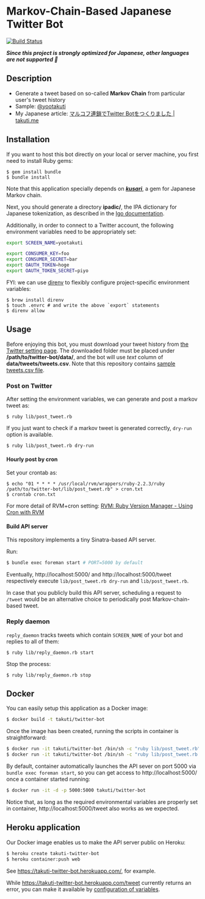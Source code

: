 Markov-Chain-Based Japanese Twitter Bot
===

[![Build Status](https://travis-ci.org/takuti/twitter-bot.svg)](https://travis-ci.org/takuti/twitter-bot)

***Since this project is strongly optimized for Japanese, other languages are not supported :sushi:***

## Description

- Generate a tweet based on so-called **Markov Chain** from particular user's tweet history
- Sample: [@yootakuti](https://twitter.com/yootakuti)
- My Japanese article: [マルコフ連鎖でTwitter Botをつくりました | takuti.me](http://takuti.me/note/twitter-bot/)

## Installation

If you want to host this bot directly on your local or server machine, you first need to install Ruby gems:

	$ gem install bundle
	$ bundle install

Note that this application specially depends on [***kusari***](https://github.com/takuti/kusari), a gem for Japanese Markov chain.

Next, you should generate a directory **ipadic/**, the IPA dictionary for Japanese tokenization, as described in the [Igo documentation](http://igo.osdn.jp/index.html#usage).

Additionally, in order to connect to a Twitter account, the following environment variables need to be appropriately set:

```sh
export SCREEN_NAME=yootakuti

export CONSUMER_KEY=foo
export CONSUMER_SECRET=bar
export OAUTH_TOKEN=hoge
export OAUTH_TOKEN_SECRET=piyo
```

FYI: we can use [direnv](https://github.com/direnv/direnv) to flexibly configure project-specific environment variables:

	$ brew install direnv
	$ touch .envrc # and write the above `export` statements
	$ direnv allow

## Usage

Before enjoying this bot, you must download your tweet history from [the Twitter setting page](https://twitter.com/settings/account). The downloaded folder must be placed under **/path/to/twitter-bot/data/**, and the bot will use *text* column of **data/tweets/tweets.csv**. Note that this repository contains [sample tweets.csv file](data/tweets/tweets.csv).

### Post on Twitter

After setting the environment variables, we can generate and post a markov tweet as:

	$ ruby lib/post_tweet.rb

If you just want to check if a markov tweet is generated correctly, `dry-run` option is available.

	$ ruby lib/post_tweet.rb dry-run

#### Hourly post by cron

Set your crontab as:

	$ echo "01 * * * * /usr/local/rvm/wrappers/ruby-2.2.3/ruby /path/to/twitter-bot/lib/post_tweet.rb" > cron.txt
	$ crontab cron.txt

For more detail of RVM+cron setting: [RVM: Ruby Version Manager - Using Cron with RVM](https://rvm.io/deployment/cron)

#### Build API server

This repository implements a tiny Sinatra-based API server.

Run:

```sh
$ bundle exec foreman start # PORT=5000 by default
```

Eventually, http://localhost:5000/ and http://localhost:5000/tweet respectively execute `lib/post_tweet.rb dry-run` and `lib/post_tweet.rb`.

In case that you publicly build this API server, scheduling a request to `/tweet` would be an alternative choice to periodically post Markov-chain-based tweet.

### Reply daemon

`reply_daemon` tracks tweets which contain `SCREEN_NAME` of your bot and replies to all of them:

	$ ruby lib/reply_daemon.rb start

Stop the process:

	$ ruby lib/reply_daemon.rb stop

## Docker

You can easily setup this application as a Docker image:

```sh
$ docker build -t takuti/twitter-bot
```

Once the image has been created, running the scripts in container is straightforward:

```sh
$ docker run -it takuti/twitter-bot /bin/sh -c "ruby lib/post_tweet.rb"
$ docker run -it takuti/twitter-bot /bin/sh -c "ruby lib/post_tweet.rb dry-run"
```

By default, container automatically launches the API sever on port 5000 via `bundle exec foreman start`, so you can get access to http://localhost:5000/ once a container started running:

```sh
$ docker run -it -d -p 5000:5000 takuti/twitter-bot
```

Notice that, as long as the required environmental variables are properly set in container, http://localhost:5000/tweet also works as we expected.

## Heroku application

Our Docker image enables us to make the API server public on Heroku:

```sh
$ heroku create takuti-twitter-bot
$ heroku container:push web
```

See https://takuti-twitter-bot.herokuapp.com/, for example.

While https://takuti-twitter-bot.herokuapp.com/tweet currently returns an error, you can make it available by [configuration of variables](https://devcenter.heroku.com/articles/config-vars#setting-up-config-vars-for-a-deployed-application).